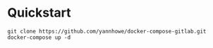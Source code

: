 # Quickstart
```
git clone https://github.com/yannhowe/docker-compose-gitlab.git
docker-compose up -d
```